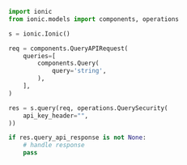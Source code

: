 <!-- Start SDK Example Usage -->
```python
import ionic
from ionic.models import components, operations

s = ionic.Ionic()

req = components.QueryAPIRequest(
    queries=[
        components.Query(
            query='string',
        ),
    ],
)

res = s.query(req, operations.QuerySecurity(
    api_key_header="",
))

if res.query_api_response is not None:
    # handle response
    pass
```
<!-- End SDK Example Usage -->